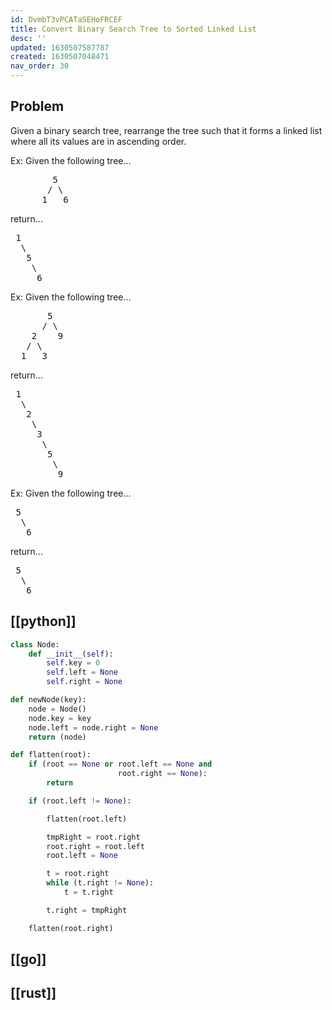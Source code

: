 ```yaml
---
id: DvmbT3vPCATaSEHoFRCEF
title: Convert Binary Search Tree to Sorted Linked List
desc: ''
updated: 1630507587787
created: 1630507048471
nav_order: 30
---
```

## Problem

Given a binary search tree, rearrange the tree such that it forms a linked list where all its values are in ascending order.

Ex: Given the following tree...

<pre>
        5
       / \
      1   6
</pre>

return...

<pre>
 1
  \
   5
    \
     6
</pre>

Ex: Given the following tree...

<pre>
       5
      / \
    2    9
   / \
  1   3
</pre>

return...

<pre>
 1
  \
   2
    \
     3
      \
       5
        \
         9
</pre>

Ex: Given the following tree...

<pre>
 5
  \
   6
</pre>

return...

<pre>
 5
  \
   6
</pre>

## [[python]]

```python
class Node:
    def __init__(self):
        self.key = 0
        self.left = None
        self.right = None

def newNode(key):
    node = Node()
    node.key = key
    node.left = node.right = None
    return (node)

def flatten(root):
    if (root == None or root.left == None and
                        root.right == None):
        return

    if (root.left != None):

        flatten(root.left)

        tmpRight = root.right
        root.right = root.left
        root.left = None

        t = root.right
        while (t.right != None):
            t = t.right

        t.right = tmpRight

    flatten(root.right)


```

## [[go]]

## [[rust]]

